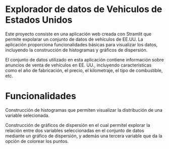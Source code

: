 # Explorador de datos de Vehiculos de Estados Unidos

Este proyecto consiste en una aplicación web creada con Stramlit que permite expolarar un conjunto de datos de vehículos de EE.UU. La aplicación proporciona funcionalidades básicas para visualizar los datos, incluyendo la construcción de histogramas y gráficos de dispersión. 

El conjunto de datos utilizado en esta aplicación contiene información sobre anuncios de venta de vehículos en EE. UU., incluyendo características como el año de fabricación, el precio, el kilometraje, el tipo de combustible, etc.

# Funcionalidades 
  
Construcción de histogramas que permiten visualizar la distribución de una variable selecionada.

Construcción de gráficos de dispersión en el cual permitel explorar la relación entre dos variables  seleccionadas en el conjunto de datos mediante un gráfico de dispersión, y además una tercera variable que da la opción de colorear los puntos.
